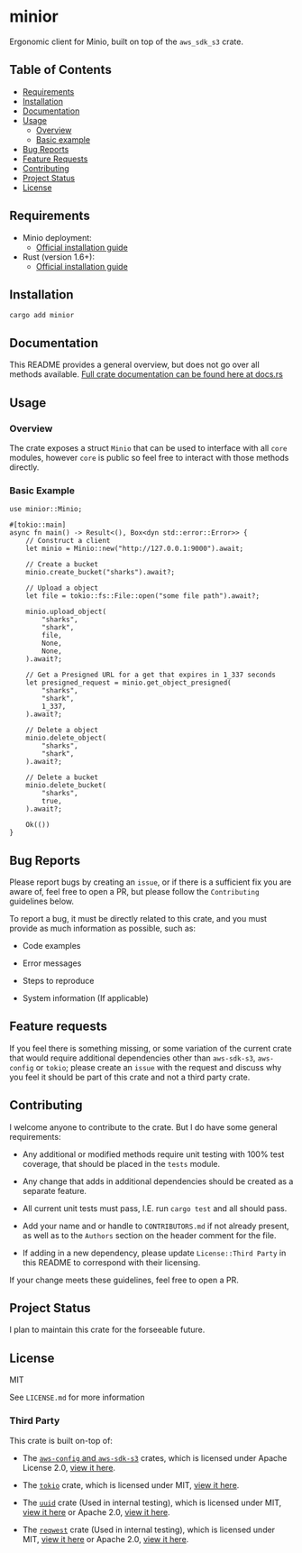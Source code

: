 # minior

Ergonomic client for Minio, built on top of the `aws_sdk_s3` crate.

Table of Contents
-----------------
- [Requirements](#requirements)
- [Installation](#installation)
- [Documentation](#documentation)
- [Usage](#usage)
    - [Overview](#overview)
    - [Basic example](#basic-example)
- [Bug Reports](#bug-reports)
- [Feature Requests](#feature-requests)
- [Contributing](#contributing)
- [Project Status](#project-status)
- [License](#license)

## Requirements
- Minio deployment:
    - [Official installation guide](https://min.io/download?utm_term=&utm_campaign=Leads-Performance+Max-1-042023&utm_source=adwords&utm_medium=ppc&hsa_acc=8976569894&hsa_cam=20015732098&hsa_grp=&hsa_ad=&hsa_src=x&hsa_tgt=&hsa_kw=&hsa_mt=&hsa_net=adwords&hsa_ver=3&gad_source=1&gclid=Cj0KCQiAkeSsBhDUARIsAK3tiecF1RUejrAWP89hF1q-FM8_LYfmgKqKImAknRLFuXZqQ9OuD8KGv_YaAr5ZEALw_wcB#/kubernetes)
- Rust (version 1.6+):
    - [Official installation guide](https://www.rust-lang.org/tools/install)

## Installation
`cargo add minior`

## Documentation

This README provides a general overview, but does not go over all methods available. [Full crate documentation can be found here at docs.rs](https://docs.rs/mongor/latest/minior/)

## Usage

### Overview

The crate exposes a struct `Minio` that can be used to interface with all `core` modules, however `core` is public so feel free to interact with those methods directly.

### Basic Example

```
use minior::Minio;

#[tokio::main]
async fn main() -> Result<(), Box<dyn std::error::Error>> {
    // Construct a client
    let minio = Minio::new("http://127.0.0.1:9000").await;

    // Create a bucket
    minio.create_bucket("sharks").await?;

    // Upload a object
    let file = tokio::fs::File::open("some file path").await?;

    minio.upload_object(
        "sharks",
        "shark",
        file,
        None,
        None,
    ).await?;

    // Get a Presigned URL for a get that expires in 1_337 seconds
    let presigned_request = minio.get_object_presigned(
        "sharks",
        "shark",
        1_337,
    ).await?;

    // Delete a object
    minio.delete_object(
        "sharks",
        "shark",
    ).await?;

    // Delete a bucket
    minio.delete_bucket(
        "sharks",
        true,
    ).await?;

    Ok(())
}
```

## Bug Reports

Please report bugs by creating an `issue`, or if there is a sufficient fix you are aware of, feel free to open a PR, but please follow the `Contributing` guidelines below.

To report a bug, it must be directly related to this crate, and you must provide as much information as possible, such as:

- Code examples

- Error messages

- Steps to reproduce 

- System information (If applicable)

## Feature requests

If you feel there is something missing, or some variation of the current crate that would require additional dependencies other than `aws-sdk-s3`, `aws-config` or `tokio`; please create an `issue` with the request and discuss why you feel it should be part of this crate and not a third party crate.

## Contributing

I welcome anyone to contribute to the crate. But I do have some general requirements:

- Any additional or modified methods require unit testing with 100% test coverage, that should be placed in the `tests` module.

- Any change that adds in additional dependencies should be created as a separate feature.

- All current unit tests must pass, I.E. run `cargo test` and all should pass.

- Add your name and or handle to `CONTRIBUTORS.md` if not already present, as well as to the `Authors` section on the header comment for the file.

- If adding in a new dependency, please update `License::Third Party` in this README to correspond with their licensing.

If your change meets these guidelines, feel free to open a PR.

## Project Status

I plan to maintain this crate for the forseeable future.

## License

MIT

See `LICENSE.md` for more information

### Third Party

This crate is built on-top of:

- The [`aws-config` and `aws-sdk-s3`](https://github.com/mongodb/mongo-rust-driver/tree/main) crates, which is licensed under Apache License 2.0, [view it here](https://github.com/smithy-lang/smithy-rs/blob/main/LICENSE).

- The [`tokio`](https://github.com/tokio-rs/tokio) crate, which is licensed under MIT, [view it here](https://github.com/tokio-rs/tokio/blob/master/LICENSE).

- The [`uuid`](https://github.com/uuid-rs/uuid) crate (Used in internal testing), which is licensed under MIT, [view it here](https://github.com/uuid-rs/uuid/blob/main/LICENSE-MIT) or Apache 2.0, [view it here](https://github.com/uuid-rs/uuid/blob/main/LICENSE-APACHE).

- The [`reqwest`](https://github.com/seanmonstar/reqwest) crate (Used in internal testing), which is licensed under MIT, [view it here](https://github.com/seanmonstar/reqwest/blob/master/LICENSE-MIT) or Apache 2.0, [view it here](https://github.com/seanmonstar/reqwest/blob/master/LICENSE-APACHE).

